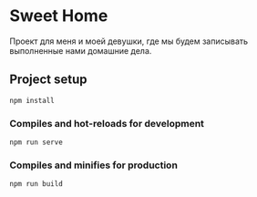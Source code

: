 # Sweet Home

Проект для меня и моей девушки, где мы будем записывать
выполненные нами домашние дела.

## Project setup
```
npm install
```

### Compiles and hot-reloads for development
```
npm run serve
```

### Compiles and minifies for production
```
npm run build
```
